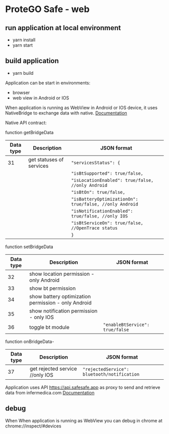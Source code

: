# ProteGO Safe - web

## run application at local environment
- yarn install
- yarn start

## build application
- yarn build

Application can be start in environments:
 - browser
 - web view in Android or IOS

When application is running as WebView in Android or IOS device, it uses NativeBridge to exchange data with native. [Documentation](https://docs.google.com/document/d/1WLMfbxlOxuY8By32iK_ILvmVjiq24kQARDNWBNy9TV4)

Native API contract:

function getBridgeData

|Data type|Description|JSON format|
| ------ | --- | --- |
| 31     | get statuses of services           |`"servicesStatus": {`|
|        |                                    |`"isBtSupported": true/false,` |
|        |                                    |`"isLocationEnabled": true/false, //only Android`|
|        |                                    |`"isBtOn": true/false,`|
|        |                                    |`"isBatteryOptimizationOn": true/false, //only Android`|
|        |                                    |`"isNotificationEnabled": true/false, //only IOS`|
|        |                                    |`"isBtServiceOn": true/false, //OpenTrace status`|
|        |                                    |`}`|

function setBridgeData

|Data type|Description|JSON format|
| ------ | --- | --- |
| 32     | show location permission - only Android             |            |
| 33     | show bt permission                                  |            |
| 34     | show battery optimization permission - only Android |            |
| 35     | show notification permission - only IOS             |            |
| 36     | toggle bt module                                    |`"enableBtService": true/false`            |


function onBridgeData-

|Data type|Description|JSON format|
| ------ | --- | --- |
| 37     | get rejected service //only IOS  |`"rejectedService": bluetooth/notification`            |


Application uses API https://api.safesafe.app as proxy to send and retrieve data from infermedica.com [Documentation](https://developer.infermedica.com/docs/covid-19)

## debug
When When application is running as WebView you can debug in chrome at chrome://inspect/#devices
